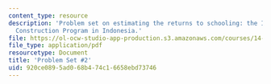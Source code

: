 ```yaml
---
content_type: resource
description: 'Problem set on estimating the returns to schooling: the INPRES School
  Construction Program in Indonesia.'
file: https://ol-ocw-studio-app-production.s3.amazonaws.com/courses/14-74-foundations-of-development-policy-spring-2009/920ce0895ad068b474c16658ebd73746_MIT14_74s09_pset02.pdf
file_type: application/pdf
resourcetype: Document
title: 'Problem Set #2'
uid: 920ce089-5ad0-68b4-74c1-6658ebd73746
---
```


